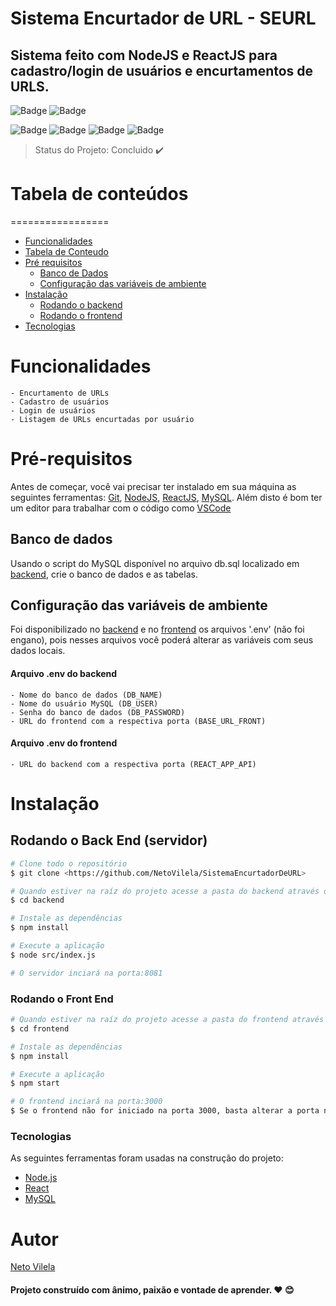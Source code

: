 # Sistema Encurtador de URL - SEURL

## Sistema feito com NodeJS e ReactJS para cadastro/login de usuários e encurtamentos de URLS.

![Badge](https://img.shields.io/static/v1?label=react&message=framework&color=blue&style=for-the-badge&logo=REACT)
![Badge](https://img.shields.io/static/v1?label=node&message=Ambiente-de-execução&color=green&style=for-the-badge&logo=NODE)

![Badge](https://img.shields.io/github/issues/NetoVilela/SistemaEncurtadorDeURL)
![Badge](https://img.shields.io/github/forks/NetoVilela/SistemaEncurtadorDeURL)
![Badge](https://img.shields.io/github/stars/NetoVilela/SistemaEncurtadorDeURL)
![Badge](https://img.shields.io/github/license/NetoVilela/SistemaEncurtadorDeURL)

> Status do Projeto: Concluido :heavy_check_mark:

# Tabela de conteúdos
=================
<!--ts-->
   * [Funcionalidades](#Funcionalidades)
   * [Tabela de Conteudo](#Tabela-de-Conteúdo)
   * [Pré requisitos](#Pré-requisitos)
      * [Banco de Dados](#Banco-de-dados)
      * [Configuração das variáveis de ambiente](#Configuração-das-variáveis-de-ambiente)
   * [Instalação](#Instalação)
      * [Rodando o backend](#Rodando-o-Back-End-(servidor))
      * [Rodando o frontend](#Rodando-o-Front-End)
   * [Tecnologias](#🛠Tecnologias)
<!--te-->

# Funcionalidades
    - Encurtamento de URLs
    - Cadastro de usuários
    - Login de usuários
    - Listagem de URLs encurtadas por usuário



# Pré-requisitos

Antes de começar, você vai precisar ter instalado em sua máquina as seguintes ferramentas:
[Git](https://git-scm.com), [NodeJS](https://nodejs.org/en/), [ReactJS](https://pt-br.reactjs.org/), [MySQL](https://www.mysql.com/). 
Além disto é bom ter um editor para trabalhar com o código como [VSCode](https://code.visualstudio.com/)

## Banco de dados

Usando o script do MySQL disponível no arquivo db.sql localizado em [backend](https://github.com/NetoVilela/SistemaEncurtadorDeURL/tree/master/backend), crie o banco de dados e as tabelas.

## Configuração das variáveis de ambiente

Foi disponibilizado no [backend](https://github.com/NetoVilela/SistemaEncurtadorDeURL/tree/master/backend) e no [frontend](https://github.com/NetoVilela/SistemaEncurtadorDeURL/tree/master/frontend) os arquivos '.env' (não foi engano), pois nesses arquivos você poderá alterar as variáveis com seus dados locais.

#### Arquivo .env do backend
    - Nome do banco de dados (DB_NAME)
    - Nome do usuário MySQL (DB_USER)
    - Senha do banco de dados (DB_PASSWORD)
    - URL do frontend com a respectiva porta (BASE_URL_FRONT)

#### Arquivo .env do frontend
    - URL do backend com a respectiva porta (REACT_APP_API)

# Instalação

## Rodando o Back End (servidor)

```bash
# Clone todo o repositório
$ git clone <https://github.com/NetoVilela/SistemaEncurtadorDeURL>

# Quando estiver na raíz do projeto acesse a pasta do backend através do terminal
$ cd backend

# Instale as dependências
$ npm install

# Execute a aplicação 
$ node src/index.js

# O servidor inciará na porta:8081 


```

### Rodando o Front End
```bash
# Quando estiver na raíz do projeto acesse a pasta do frontend através do terminal
$ cd frontend

# Instale as dependências
$ npm install

# Execute a aplicação 
$ npm start

# O frontend inciará na porta:3000 
$ Se o frontend não for iniciado na porta 3000, basta alterar a porta na variável ambiente para a porta usada em sua máquina.
```

### Tecnologias

As seguintes ferramentas foram usadas na construção do projeto:

- [Node.js](https://nodejs.org/en/)
- [React](https://pt-br.reactjs.org/)
- [MySQL](https://www.mysql.com/)


# Autor
 [Neto Vilela](https://www.instagram.com/neto.vilela.f/)
 #### Projeto construído com ânimo, paixão e vontade de aprender. :heart: :blush:
